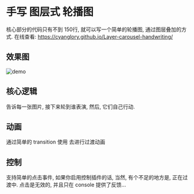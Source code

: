 # 手写 图层式 轮播图

核心部分的代码只有不到 150行, 就可以写一个简单的轮播图, 通过图层叠加的方式.
在线查看: https://cyanglory.github.io/Layer-carousel-handwriting/

## 效果图

![demo](./image/demo.gif)

## 核心逻辑

告诉每一张图片, 接下来轮到谁表演, 然后, 它们自己行动.

## 动画

通过简单的 transition 使用 去进行过渡动画

## 控制

支持简单的点击事件, 如果你启用控制插件的话, 当然, 有个不足的地方是, 正在过渡中. 点击是无效的, 并且只在 console 提供了反馈...